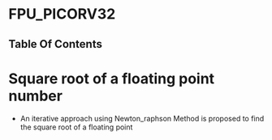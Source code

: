 # FPU_PICORV32
## Table Of Contents


# Square root of a floating point number

* An iterative approach using Newton_raphson Method is proposed to find the square root of a floating point 
